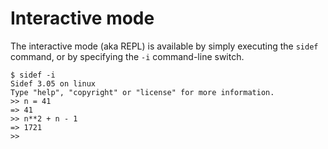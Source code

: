 # Interactive mode

The interactive mode (aka REPL) is available by simply executing the `sidef` command, or by specifying the `-i` command-line switch.

```shell
$ sidef -i
Sidef 3.05 on linux
Type "help", "copyright" or "license" for more information.
>> n = 41
=> 41
>> n**2 + n - 1
=> 1721
>>
```
